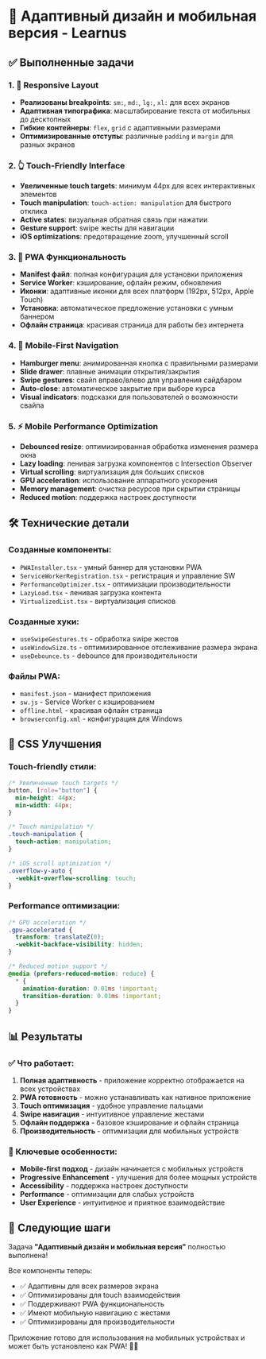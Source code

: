 # 📱 Адаптивный дизайн и мобильная версия - Learnus

## ✅ Выполненные задачи

### 1. 📐 Responsive Layout
- **Реализованы breakpoints**: `sm:`, `md:`, `lg:`, `xl:` для всех экранов
- **Адаптивная типографика**: масштабирование текста от мобильных до десктопных
- **Гибкие контейнеры**: `flex`, `grid` с адаптивными размерами
- **Оптимизированные отступы**: различные `padding` и `margin` для разных экранов

### 2. 👆 Touch-Friendly Interface
- **Увеличенные touch targets**: минимум 44px для всех интерактивных элементов
- **Touch manipulation**: `touch-action: manipulation` для быстрого отклика
- **Active states**: визуальная обратная связь при нажатии
- **Gesture support**: swipe жесты для навигации
- **iOS optimizations**: предотвращение zoom, улучшенный scroll

### 3. 📲 PWA Функциональность
- **Manifest файл**: полная конфигурация для установки приложения
- **Service Worker**: кэширование, офлайн режим, обновления
- **Иконки**: адаптивные иконки для всех платформ (192px, 512px, Apple Touch)
- **Установка**: автоматическое предложение установки с умным баннером
- **Офлайн страница**: красивая страница для работы без интернета

### 4. 🍔 Mobile-First Navigation
- **Hamburger menu**: анимированная кнопка с правильными размерами
- **Slide drawer**: плавные анимации открытия/закрытия
- **Swipe gestures**: свайп вправо/влево для управления сайдбаром
- **Auto-close**: автоматическое закрытие при выборе курса
- **Visual indicators**: подсказки для пользователей о возможности свайпа

### 5. ⚡ Mobile Performance Optimization
- **Debounced resize**: оптимизированная обработка изменения размера окна
- **Lazy loading**: ленивая загрузка компонентов с Intersection Observer
- **Virtual scrolling**: виртуализация для больших списков
- **GPU acceleration**: использование аппаратного ускорения
- **Memory management**: очистка ресурсов при скрытии страницы
- **Reduced motion**: поддержка настроек доступности

## 🛠️ Технические детали

### Созданные компоненты:
- `PWAInstaller.tsx` - умный баннер для установки PWA
- `ServiceWorkerRegistration.tsx` - регистрация и управление SW
- `PerformanceOptimizer.tsx` - оптимизации производительности
- `LazyLoad.tsx` - ленивая загрузка контента
- `VirtualizedList.tsx` - виртуализация списков

### Созданные хуки:
- `useSwipeGestures.ts` - обработка swipe жестов
- `useWindowSize.ts` - оптимизированное отслеживание размера экрана
- `useDebounce.ts` - debounce для производительности

### Файлы PWA:
- `manifest.json` - манифест приложения
- `sw.js` - Service Worker с кэшированием
- `offline.html` - красивая офлайн страница
- `browserconfig.xml` - конфигурация для Windows

## 🎨 CSS Улучшения

### Touch-friendly стили:
```css
/* Увеличенные touch targets */
button, [role="button"] {
  min-height: 44px;
  min-width: 44px;
}

/* Touch manipulation */
.touch-manipulation {
  touch-action: manipulation;
}

/* iOS scroll optimization */
.overflow-y-auto {
  -webkit-overflow-scrolling: touch;
}
```

### Performance оптимизации:
```css
/* GPU acceleration */
.gpu-accelerated {
  transform: translateZ(0);
  -webkit-backface-visibility: hidden;
}

/* Reduced motion support */
@media (prefers-reduced-motion: reduce) {
  * {
    animation-duration: 0.01ms !important;
    transition-duration: 0.01ms !important;
  }
}
```

## 📊 Результаты

### ✅ Что работает:
1. **Полная адаптивность** - приложение корректно отображается на всех устройствах
2. **PWA готовность** - можно устанавливать как нативное приложение
3. **Touch оптимизация** - удобное управление пальцами
4. **Swipe навигация** - интуитивное управление жестами
5. **Офлайн поддержка** - базовое кэширование и офлайн страница
6. **Производительность** - оптимизации для мобильных устройств

### 🎯 Ключевые особенности:
- **Mobile-first подход** - дизайн начинается с мобильных устройств
- **Progressive Enhancement** - улучшения для более мощных устройств
- **Accessibility** - поддержка настроек доступности
- **Performance** - оптимизации для слабых устройств
- **User Experience** - интуитивное и приятное взаимодействие

## 🚀 Следующие шаги

Задача **"Адаптивный дизайн и мобильная версия"** полностью выполнена! 

Все компоненты теперь:
- ✅ Адаптивны для всех размеров экрана
- ✅ Оптимизированы для touch взаимодействия  
- ✅ Поддерживают PWA функциональность
- ✅ Имеют мобильную навигацию с жестами
- ✅ Оптимизированы для производительности

Приложение готово для использования на мобильных устройствах и может быть установлено как PWA! 📱✨